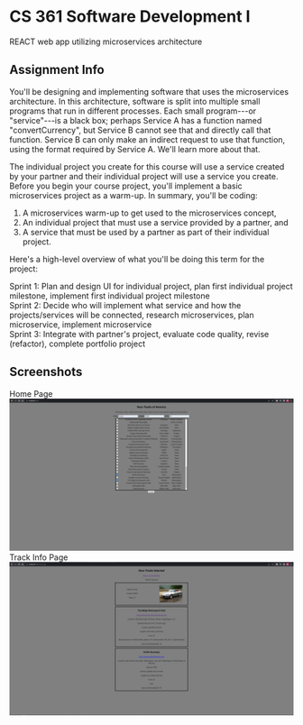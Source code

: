 # CS 361 Software Development I 
REACT web app utilizing microservices architecture <br />

## Assignment Info
You'll be designing and implementing software that uses the microservices architecture. In this architecture, software is split into multiple small programs that run in different processes. Each small program---or "service"---is a black box; perhaps Service A has a function named "convertCurrency", but Service B cannot see that and directly call that function. Service B can only make an indirect request to use that function, using the format required by Service A. We'll learn more about that.

The individual project you create for this course will use a service created by your partner and their individual project will use a service you create. Before you begin your course project, you'll implement a basic microservices project as a warm-up. In summary, you'll be coding:

1. A microservices warm-up to get used to the microservices concept,
2. An individual project that must use a service provided by a partner, and
3. A service that must be used by a partner as part of their individual project.

Here's a high-level overview of what you'll be doing this term for the project:

Sprint 1: Plan and design UI for individual project, plan first individual project milestone, implement first individual project milestone <br />
Sprint 2: Decide who will implement what service and how the projects/services will be connected, research microservices, plan microservice, implement microservice <br />
Sprint 3: Integrate with partner's project, evaluate code quality, revise (refactor), complete portfolio project <br />

## Screenshots
Home Page 
![Home](Home.PNG)
Track Info Page 
![Track](Track.PNG)
